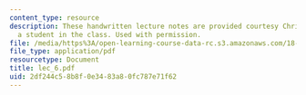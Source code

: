 ```yaml
---
content_type: resource
description: These handwritten lecture notes are provided courtesy Christina Goddard,
  a student in the class. Used with permission.
file: /media/https%3A/open-learning-course-data-rc.s3.amazonaws.com/18-996a-simplicity-theory-spring-2004/2df244c58b8f0e3483a80fc787e71f62_lec_6.pdf
file_type: application/pdf
resourcetype: Document
title: lec_6.pdf
uid: 2df244c5-8b8f-0e34-83a8-0fc787e71f62
---
```

